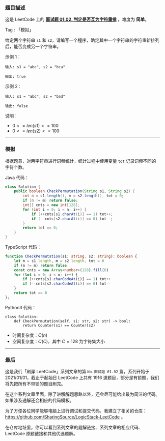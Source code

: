 ### 题目描述

这是 LeetCode 上的 **[面试题 01.02. 判定是否互为字符重排](https://leetcode.cn/problems/check-permutation-lcci/solution/by-ac_oier-qj3j/)** ，难度为 **简单**。

Tag : 「模拟」



给定两个字符串 `s1` 和 `s2`，请编写一个程序，确定其中一个字符串的字符重新排列后，能否变成另一个字符串。

示例 1：
```
输入: s1 = "abc", s2 = "bca"

输出: true 
```
示例 2：
```
输入: s1 = "abc", s2 = "bad"

输出: false
```

说明：
* $0 <= len(s1) <= 100$
* $0 <= len(s2) <= 100$

---

### 模拟

根据题意，对两字符串进行词频统计，统计过程中使用变量 `tot` 记录词频不同的字符个数。

Java 代码：
```Java
class Solution {
    public boolean CheckPermutation(String s1, String s2) {
        int n = s1.length(), m = s2.length(), tot = 0;
        if (n != m) return false;
        int[] cnts = new int[128];
        for (int i = 0; i < n; i++) {
            if (++cnts[s1.charAt(i)] == 1) tot++;
            if (--cnts[s2.charAt(i)] == 0) tot--;
        }
        return tot == 0;
    }
}
```
TypeScript 代码：
```TypeScript
function CheckPermutation(s1: string, s2: string): boolean {
    let n = s1.length, m = s2.length, tot = 0
    if (n != m) return false
    const cnts = new Array<number>(128).fill(0)
    for (let i = 0; i < n; i++) {
        if (++cnts[s1.charCodeAt(i)] == 1) tot++
        if (--cnts[s2.charCodeAt(i)] == 0) tot--
    }
    return tot == 0
};
```
Python3 代码：
```Python3
class Solution:
    def CheckPermutation(self, s1: str, s2: str) -> bool:
        return Counter(s1) == Counter(s2)
```
* 时间复杂度：$O(n)$
* 空间复杂度：$O(C)$，其中 $C = 128$ 为字符集大小

---

### 最后

这是我们「刷穿 LeetCode」系列文章的第 `No.面试题 01.02` 篇，系列开始于 2021/01/01，截止于起始日 LeetCode 上共有 1916 道题目，部分是有锁题，我们将先把所有不带锁的题目刷完。

在这个系列文章里面，除了讲解解题思路以外，还会尽可能给出最为简洁的代码。如果涉及通解还会相应的代码模板。

为了方便各位同学能够电脑上进行调试和提交代码，我建立了相关的仓库：https://github.com/SharingSource/LogicStack-LeetCode 。

在仓库地址里，你可以看到系列文章的题解链接、系列文章的相应代码、LeetCode 原题链接和其他优选题解。

